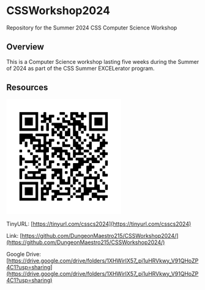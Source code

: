 # CSSWorkshop2024
Repository for the Summer 2024 CSS Computer Science Workshop

## Overview
This is a Computer Science workshop lasting five weeks during the Summer of 2024 as part of the CSS Summer EXCELerator program.

## Resources
![QR Code for this repository](images/qrcode.png)

TinyURL: [https://tinyurl.com/csscs2024](https://tinyurl.com/csscs2024)

Link: [https://github.com/DungeonMaestro215/CSSWorkshop2024/](https://github.com/DungeonMaestro215/CSSWorkshop2024/)

Google Drive: [https://drive.google.com/drive/folders/1XHWirIX57_pi1uHRVkwy_V91QHoZP4C1?usp=sharing](https://drive.google.com/drive/folders/1XHWirIX57_pi1uHRVkwy_V91QHoZP4C1?usp=sharing)
